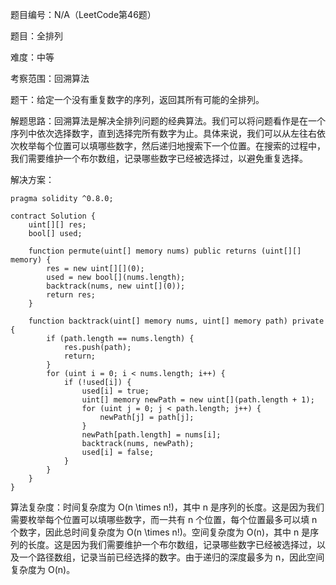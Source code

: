 题目编号：N/A（LeetCode第46题）

题目：全排列

难度：中等

考察范围：回溯算法

题干：给定一个没有重复数字的序列，返回其所有可能的全排列。

解题思路：回溯算法是解决全排列问题的经典算法。我们可以将问题看作是在一个序列中依次选择数字，直到选择完所有数字为止。具体来说，我们可以从左往右依次枚举每个位置可以填哪些数字，然后递归地搜索下一个位置。在搜索的过程中，我们需要维护一个布尔数组，记录哪些数字已经被选择过，以避免重复选择。

解决方案：

```
pragma solidity ^0.8.0;

contract Solution {
    uint[][] res;
    bool[] used;
    
    function permute(uint[] memory nums) public returns (uint[][] memory) {
        res = new uint[][](0);
        used = new bool[](nums.length);
        backtrack(nums, new uint[](0));
        return res;
    }
    
    function backtrack(uint[] memory nums, uint[] memory path) private {
        if (path.length == nums.length) {
            res.push(path);
            return;
        }
        for (uint i = 0; i < nums.length; i++) {
            if (!used[i]) {
                used[i] = true;
                uint[] memory newPath = new uint[](path.length + 1);
                for (uint j = 0; j < path.length; j++) {
                    newPath[j] = path[j];
                }
                newPath[path.length] = nums[i];
                backtrack(nums, newPath);
                used[i] = false;
            }
        }
    }
}
```

算法复杂度：时间复杂度为 O(n \times n!)，其中 n 是序列的长度。这是因为我们需要枚举每个位置可以填哪些数字，而一共有 n 个位置，每个位置最多可以填 n 个数字，因此总时间复杂度为 O(n \times n!)。空间复杂度为 O(n)，其中 n 是序列的长度。这是因为我们需要维护一个布尔数组，记录哪些数字已经被选择过，以及一个路径数组，记录当前已经选择的数字。由于递归的深度最多为 n，因此空间复杂度为 O(n)。